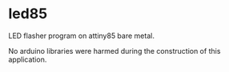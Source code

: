 # led85

LED flasher program on attiny85 bare metal.

No arduino libraries were harmed during the construction of this application.
